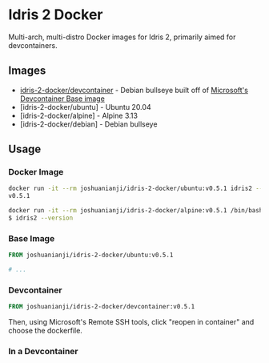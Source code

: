 # Idris 2 Docker

Multi-arch, multi-distro Docker images for Idris 2, primarily aimed for devcontainers.

## Images

- [idris-2-docker/devcontainer](https://github.com/joshuanianji/idris-2-docker/pkgs/container/idris-2-docker) - Debian bullseye built off of [Microsoft's Devcontainer Base image](https://github.com/microsoft/vscode-dev-containers/tree/main/containers/debian)
- [idris-2-docker/ubuntu] - Ubuntu 20.04
- [idris-2-docker/alpine] - Alpine 3.13
- [idris-2-docker/debian] - Debian bullseye

## Usage

### Docker Image

```bash
docker run -it --rm joshuanianji/idris-2-docker/ubuntu:v0.5.1 idris2 --version
v0.5.1

docker run -it --rm joshuanianji/idris-2-docker/alpine:v0.5.1 /bin/bash
$ idris2 --version
```

### Base Image

```dockerfile
FROM joshuanianji/idris-2-docker/ubuntu:v0.5.1

# ...
```

### Devcontainer

```dockerfile
FROM joshuanianji/idris-2-docker/devcontainer:v0.5.1
```

Then, using Microsoft's Remote SSH tools, click "reopen in container" and choose the dockerfile.


### In a Devcontainer

